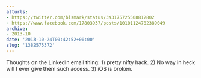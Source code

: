 ```yaml
---
alturls:
- https://twitter.com/bismark/status/393175725508812802
- https://www.facebook.com/17803937/posts/10101124782389049
archive:
- 2013-10
date: '2013-10-24T00:42:52+00:00'
slug: '1382575372'
---
```


Thoughts on the LinkedIn email thing: 1) pretty nifty hack. 2) No way in heck will I ever give them such access. 3) iOS is broken.


